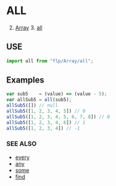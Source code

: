 # ALL

2. [Array](../README.md)
    3. [all](./README.md)


## USE

```javascript
import all from "flp/Array/all";
```

## Examples

```javascript
var sub5    = (value) => (value - 5);
var allSub5 = all(sub5);
allSub5([]) // null
allSub5([1, 2, 3, 4, 5]) // 0
allSub5([1, 2, 3, 4, 5, 6, 7, 8]) // 0
allSub5([1, 2, 3, 4, 6]) // 1
allSub5([1, 2, 3, 4]) // -1
```

### SEE ALSO

- [every](../every/README.md)
- [any](../any/README.md)
- [some](../some/README.md)
- [find](../find/README.md)
